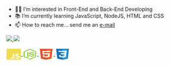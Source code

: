- 👩‍💻 I’m interested in Front-End and Back-End Developing
- 📚 I’m currently learning JavaScript, NodeJS, HTML and CSS 
- 📫 How to reach me... send me an <a href="mailto:beatrizvguima@gmail.com?Subject=Olá" target="_top">e-mail</a>

<div>
<a href="https://github.com/beatrizvilar">
<img height="150em" src="https://github-readme-stats.vercel.app/api?username=beatrizvilar&show_icons=true&theme=dark&include_all_commits=true&count_private=true"/>
<img height="150em" src="https://github-readme-stats.vercel.app/api/top-langs/?username=beatrizvilar&layout=compact&langs_count=7&theme=dark"/>
</div>
  
<div style="display: inline_block"><br>
  <img align="center" alt="Rafa-Js" height="30" width="40" src="https://raw.githubusercontent.com/devicons/devicon/master/icons/javascript/javascript-plain.svg">
  <img align="center" alt="Rafa-CSS" height="30" width="40" src="https://raw.githubusercontent.com/devicons/devicon/master/icons/nodejs/nodejs-original.svg">
  <img align="center" alt="Rafa-HTML" height="30" width="40" src="https://raw.githubusercontent.com/devicons/devicon/master/icons/html5/html5-original.svg">
  <img align="center" alt="Rafa-CSS" height="30" width="40" src="https://raw.githubusercontent.com/devicons/devicon/master/icons/css3/css3-original.svg">

